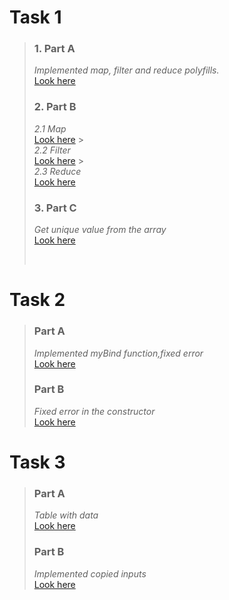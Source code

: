 # Task 1

> ### 1. Part A
>
> _Implemented map, filter and reduce polyfills._ <br/> [Look here](https://codepen.io/Maria-Guk/pen/mdBdrZe?editors=1010)
>
> ### 2. Part B
>
> _2.1 Map_ <br/> [Look here](https://codepen.io/Maria-Guk/pen/bGoGwOg) > <br/> _2.2 Filter_ <br/> [Look here](https://codepen.io/Maria-Guk/pen/wvrvzNo) > <br/> _2.3 Reduce_ <br/> [Look here](https://codepen.io/Maria-Guk/pen/BawaBZw)
>
> ### 3. Part C
>
> _Get unique value from the array_ <br/> [Look here](https://codepen.io/Maria-Guk/pen/jOGOKyZ)
>
> <br/>

# Task 2

> ### Part A
>
> _Implemented myBind function,fixed error_ <br/>[Look here](https://codepen.io/Maria-Guk/pen/LYzEOZZ)
>
> ### Part B
>
> _Fixed error in the constructor_ <br/>[Look here](https://codepen.io/Maria-Guk/pen/wvraWaP)

# Task 3

> ### Part A
>
> _Table with data_ <br/>[Look here](https://codepen.io/Maria-Guk/pen/XWedbKN?editors=1010)
>
> ### Part B
>
> _Implemented copied inputs_ <br/>[Look here](https://codepen.io/Maria-Guk/pen/poWyJgv?editors=1010)
